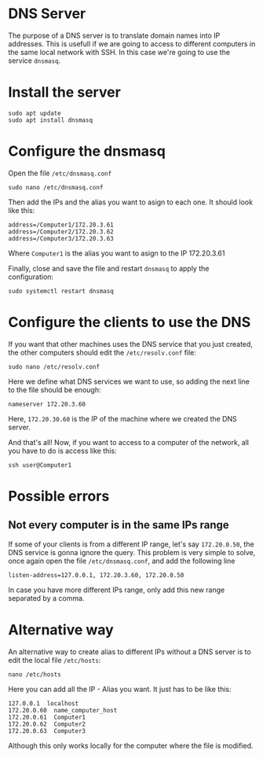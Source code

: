 # DNS Server

The purpose of a DNS server is to translate domain names into IP addresses. This is usefull if we are going to access to different computers in the same local network with SSH. In this case we're going to use the service `dnsmasq`.

# Install the server

```
sudo apt update
sudo apt install dnsmasq
```

# Configure the dnsmasq
Open the file `/etc/dnsmasq.conf`
```
sudo nano /etc/dnsmasq.conf
```
Then add the IPs and the alias you want to asign to each one. It should look like this:
```
address=/Computer1/172.20.3.61
address=/Computer2/172.20.3.62
address=/Computer3/172.20.3.63
```
Where `Computer1` is the alias you want to asign to the IP 172.20.3.61

Finally, close and save the file and restart `dnsmasq` to apply the configuration:
```
sudo systemctl restart dnsmasq
```

# Configure the clients to use the DNS
If you want that other machines uses the DNS service that you just created, the other computers should edit the `/etc/resolv.conf` file:
```
sudo nano /etc/resolv.conf
```

Here we define what DNS services we want to use, so adding the next line to the file should be enough:
```
nameserver 172.20.3.60
```
Here, `172.20.30.60` is the IP of the machine where we created the DNS server.

And that's all! Now, if you want to access to a computer of the network, all you have to do is access like this:
```
ssh user@Computer1
```

# Possible errors

Not every computer is in the same IPs range
------------------------------------------
If some of your clients is from a different IP range, let's say `172.20.0.50`, the DNS service is gonna ignore the query. This problem is very simple to solve, once again open the file `/etc/dnsmasq.conf`, and add the following line
```
listen-address=127.0.0.1, 172.20.3.60, 172.20.0.50
```
In case you have more different IPs range, only add this new range separated by a comma.




# Alternative way

An alternative way to create alias to different IPs without a DNS server is to edit the local file `/etc/hosts`:
```
nano /etc/hosts
```
Here you can add all the IP - Alias you want. It just has to be like this:
```
127.0.0.1  localhost
172.20.0.60  name_computer_host
172.20.0.61  Computer1
172.20.0.62  Computer2
172.20.0.63  Computer3
```
Although this only works locally for the computer where the file is modified.
